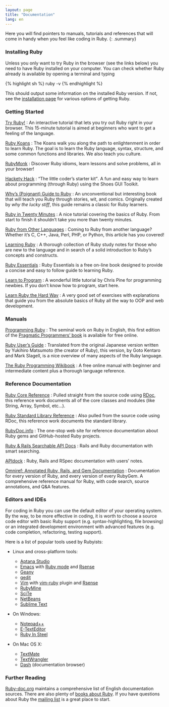 ```yaml
---
layout: page
title: "Documentation"
lang: en
---
```


Here you will find pointers to manuals, tutorials and references that
will come in handy when you feel like coding in Ruby.
{: .summary}

### Installing Ruby

Unless you only want to try Ruby in the browser (see the links below)
you need to have Ruby installed on your computer.
You can check whether Ruby already is available by opening a terminal
and typing

{% highlight sh %}
ruby -v
{% endhighlight %}

This should output some information on the installed Ruby version.
If not, see the [installation page](installation/) for various options
of getting Ruby.

### Getting Started

[Try Ruby!][1]
: An interactive tutorial that lets you try out Ruby right in your
  browser. This 15-minute tutorial is aimed at beginners who want to get
  a feeling of the language.

[Ruby Koans][2]
: The Koans walk you along the path to enlightenment in order to learn
  Ruby. The goal is to learn the Ruby language, syntax, structure, and
  some common functions and libraries. We also teach you culture.

[RubyMonk][3]
: Discover Ruby idioms, learn lessons and solve problems, all in your
  browser!

[Hackety Hack][4]
: <q cite="http://hackety-hack.com/">The little coder’s starter kit</q>.
  A fun and easy way to learn about programming (through Ruby) using the
  Shoes GUI Toolkit.

[Why’s (Poignant) Guide to Ruby][5]
: An unconventional but interesting book that will teach you Ruby
  through stories, wit, and comics. Originally created by *why the lucky
  stiff*, this guide remains a classic for Ruby learners.

[Ruby in Twenty Minutes](/en/documentation/quickstart/)
: A nice tutorial covering the basics of Ruby. From start to finish it
  shouldn’t take you more than twenty minutes.

[Ruby from Other Languages](/en/documentation/ruby-from-other-languages/)
: Coming to Ruby from another language? Whether it’s C, C++, Java, Perl,
  PHP, or Python, this article has you covered!

[Learning Ruby][6]
: A thorough collection of Ruby study notes for those who are new to the
  language and in search of a solid introduction to Ruby’s concepts and
  constructs.

[Ruby Essentials][7]
: Ruby Essentials is a free on-line book designed to provide a concise
  and easy to follow guide to learning Ruby.

[Learn to Program][8]
: A wonderful little tutorial by Chris Pine for programming newbies. If
  you don’t know how to program, start here.

[Learn Ruby the Hard Way][38]
: A very good set of exercises with explanations that guide you from
  the absolute basics of Ruby all the way to OOP and web development.

### Manuals

[Programming Ruby][9]
: The seminal work on Ruby in English, this first edition of the
  [Pragmatic Programmers’ book][10] is available for free online.

[Ruby User’s Guide][11]
: Translated from the original Japanese version written by Yukihiro
  Matsumoto (the creator of Ruby), this version, by Goto Kentaro and
  Mark Slagell, is a nice overview of many aspects of the Ruby language.

[The Ruby Programming Wikibook][12]
: A free online manual with beginner and intermediate content plus a
  thorough language reference.

### Reference Documentation

[Ruby Core Reference][13]
: Pulled straight from the source code using [RDoc][14], this reference
  work documents all of the core classes and modules (like String,
  Array, Symbol, etc…).

[Ruby Standard Library Reference][15]
: Also pulled from the source code using RDoc, this reference work
  documents the standard library.

[RubyDoc.info][16]
: The one-stop web site for reference documentation about Ruby gems and
  GitHub-hosted Ruby projects.

[Ruby & Rails Searchable API Docs][17]
: Rails and Ruby documentation with smart searching.

[APIdock][18]
: Ruby, Rails and RSpec documentation with users’ notes.

[Omniref: Annotated Ruby, Rails, and Gem Documentation][40]
: Documentation for every version of Ruby, and every version of every
  RubyGem. A comprehensive reference manual for Ruby, with code search,
  source annotations, and Q&A features.

### Editors and IDEs

For coding in Ruby you can use the default editor of your operating
system. By the way, to be more effective in coding, it is worth to
choose a source code editor with basic Ruby support (e.g.
syntax-highlighting, file browsing) or an integrated development
environment with advanced features (e.g. code completion, refactoring,
testing support).

Here is a list of popular tools used by Rubyists:

* Linux and cross-platform tools:
  * [Aptana Studio][19]
  * [Emacs][20] with [Ruby mode][21] and [Rsense][22]
  * [Geany][23]
  * [gedit][24]
  * [Vim][25] with [vim-ruby][26] plugin and [Rsense][22]
  * [RubyMine][27]
  * [SciTe][28]
  * [NetBeans][36]
  * [Sublime Text][37]

* On Windows:
  * [Notepad++][29]
  * [E-TextEditor][30]
  * [Ruby In Steel][31]

* On Mac OS X:
  * [TextMate][32]
  * [TextWrangler][33]
  * [Dash][39] (documentation browser)

### Further Reading

[Ruby-doc.org][34] maintains a comprehensive list of English
documentation sources. There are also plenty of [books about Ruby][35].
If you have questions about Ruby the
[mailing list](/en/community/mailing-lists/) is a great place to start.



[1]: http://tryruby.org/
[2]: http://rubykoans.com/
[3]: http://rubymonk.com/
[4]: http://hackety-hack.com/
[5]: http://mislav.uniqpath.com/poignant-guide/
[6]: http://rubylearning.com/
[7]: http://www.techotopia.com/index.php/Ruby_Essentials
[8]: http://pine.fm/LearnToProgram/
[9]: http://www.ruby-doc.org/docs/ProgrammingRuby/
[10]: http://pragmaticprogrammer.com/titles/ruby/index.html
[11]: http://www.rubyist.net/~slagell/ruby/
[12]: http://en.wikibooks.org/wiki/Ruby_programming_language
[13]: http://www.ruby-doc.org/core
[14]: http://rdoc.sourceforge.net
[15]: http://www.ruby-doc.org/stdlib
[16]: http://www.rubydoc.info/
[17]: http://rubydocs.org/
[18]: http://apidock.com/
[19]: http://www.aptana.com/
[20]: http://www.gnu.org/software/emacs/
[21]: http://www.emacswiki.org/emacs/RubyMode
[22]: http://cx4a.org/software/rsense/
[23]: http://www.geany.org/
[24]: http://projects.gnome.org/gedit/screenshots.html
[25]: http://www.vim.org/
[26]: https://github.com/vim-ruby/vim-ruby
[27]: http://www.jetbrains.com/ruby/
[28]: http://www.scintilla.org/SciTE.html
[29]: http://notepad-plus-plus.org/
[30]: http://www.e-texteditor.com/
[31]: http://www.sapphiresteel.com/
[32]: http://macromates.com/
[33]: http://www.barebones.com/products/textwrangler/
[34]: http://ruby-doc.org
[35]: http://www.ruby-doc.org/bookstore
[36]: https://netbeans.org/
[37]: http://www.sublimetext.com/
[38]: http://ruby.learncodethehardway.org/
[39]: http://kapeli.com/dash
[40]: https://www.omniref.com
